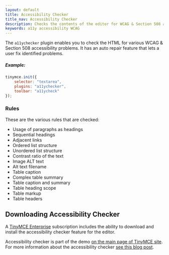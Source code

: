 ```yaml
---
layout: default
title: Accessibility Checker
title_nav: Accessibility Checker
description: Checks the contents of the editor for WCAG & Section 508 accessibility problems.
keywords: a11y accessibility WCAG
---
```


The `a11ychecker` plugin enables you to check the HTML for various WCAG & Section 508 accessibility problems. It has an auto repair feature that lets a user fix identified problems.

##### Example:

```js
tinymce.init({
    selector: "textarea",
    plugins: "a11ychecker",
    toolbar: "a11ycheck"
});
```

### Rules

These are the various rules that are checked:

* Usage of paragraphs as headings
* Sequential headings
* Adjacent links
* Ordered list structure
* Unordered list structure
* Contrast ratio of the text
* Image ALT text
* Alt text filename
* Table caption
* Complex table summary
* Table caption and summary
* Table heading scope
* Table markup
* Table headers

## Downloading Accessibility Checker

A [TinyMCE Enterprise](http://www.tinymce.com/pricing/) subscription includes the ability to download and install the accessibility checker feature for the editor.

Accessibility checker is part of the demo [on the main page of TinyMCE site](https://www.tinymce.com/). For more information about the accessibility checker [see this blog post](https://go.tinymce.com/blog/tinymce-enterprise-update-benefits-accessibility-users-brings-atmentions/).
